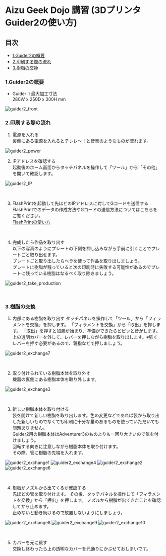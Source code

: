 # Aizu Geek Dojo 講習 (3Dプリンタ Guider2の使い方)

## 目次

- [1.Guider2の概要](#1Guider2の概要)
- [2.印刷する際の流れ](#2印刷する際の流れ)
- [3.樹脂の交換](#3樹脂の交換)

### 1.Guider2の概要

- Guider Ⅱ
    最大加工寸法  
    280W x 250D x 300H mm

![guider2_front](../img/guider2_adventurer3/Guider2の使い方/guider2_front.JPG)

### 2.印刷する際の流れ

1. 電源を入れる  
  裏側にある電源を入れるとテレレ～！と音楽のようなものが流れます。

![guider2_power](../img/guider2_adventurer3/Guider2の使い方/guider2_power.JPG)

2. IPアドレスを確認する  
  起動後のホーム画面からタッチパネルを操作して「ツール」から「その他」を開いて確認します。

![guider2_IP](../img/guider2_adventurer3/Guider2の使い方/guider2_IP.JPG)


<br>

3. FlashPrintを起動して先ほどのIPアドレスに対してGコードを送信する  
  FlashPrintでのデータの作成方法やGコードの送信方法についてはこちらをご覧ください。  
  [FlashPrintの使い方](./FlashPrintの使い方)

<br>

4. 完成したら作品を取り出す  
  以下の写真のようにプレートの下側を押し込みながら手前に引くことでプレートごと取り出せます。  
  プレートごと取り出したらヘラを使って作品を取り出しましょう。  
  プレートに樹脂が残っていると次の印刷時に失敗する可能性があるのでプレートに残っている樹脂はなるべく取り除きましょう。


![guider2_take_production](../img/guider2_adventurer3/Guider2の使い方/guider2_take_production.JPG)

<br>

### 3.樹脂の交換

1. 内部にある樹脂を取り出す
  タッチパネルを操作して「ツール」から「フィラメントを交換」を押します。
  「フィラメントを交換」から「取出」を押します。
  「取出」を押すと加熱が始まり、準備ができたらピピッと音がします。
  上の透明カバーを外して、レバーを押しながら樹脂を取り出します。※強くレバーを押す必要があるので、親指などで押しましょう。

![guider2_exchange7](../img/guider2_adventurer3/Guider2の使い方/guider2_exchange7.JPG)

<br>

2. 取り付けられている樹脂本体を取り外す  
  機器の裏側にある樹脂本体を取り外します。

![guider2_exchange3](../img/guider2_adventurer3/Guider2の使い方/guider2_exchange3.JPG)

<br>


3. 新しい樹脂本体を取り付ける  
  袋を開けて新しい樹脂を取り出します。色の変更などであれば袋から取り出した新しいものでなくても印刷に十分な量のあるものを使っていただいても問題ありません。  
  Guider2用の樹脂本体はAdventurer3のものよりも一回り大きいので気を付けましょう。  
  回転する向きに注意しながら樹脂本体を取り付けます。  
  その際、管に樹脂の先端を入れます。

![guider2_exchange1](../img/guider2_adventurer3/Guider2の使い方/guider2_exchange1.JPG)
![guider2_exchange4](../img/guider2_adventurer3/Guider2の使い方/guider2_exchange4.JPG)
![guider2_exchange2](../img/guider2_adventurer3/Guider2の使い方/guider2_exchange2.JPG)
![guider2_exchange6](../img/guider2_adventurer3/Guider2の使い方/guider2_exchange6.JPG)

<br>

4. 樹脂がノズルから出てくるか確認する  
  先ほどの管を取り付けます。
  その後、タッチパネルを操作して「フィラメントを交換」から「押出」を押します。
  ノズルから樹脂が出てきたことを確認してから止めます。  
  止めないと動き続けるので放置しないようにしましょう。

![guider2_exchange8](../img/guider2_adventurer3/Guider2の使い方/guider2_exchange8.JPG)
![guider2_exchange9](../img/guider2_adventurer3/Guider2の使い方/guider2_exchange9.JPG)
![guider2_exchange10](../img/guider2_adventurer3/Guider2の使い方/guider2_exchange10.JPG)

<br>

5. カバーを元に戻す  
  交換し終わったら上の透明なカバーを元通りにかぶせておしまいです。